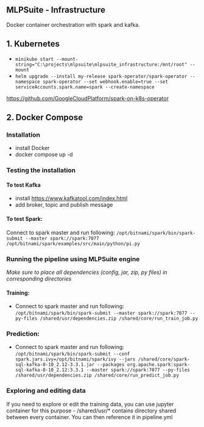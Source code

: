 ## MLPSuite - Infrastructure
Docker container orchestration with spark and kafka.
## 1. Kubernetes
- `minikube start --mount-string="C:\projects\mlpsuite\mlpsuite_infrastructure:/mnt/root" --mount`
- `helm upgrade --install my-release spark-operator/spark-operator --namespace spark-operator --set webhook.enable=true --set serviceAccounts.spark.name=spark --create-namespace`

https://github.com/GoogleCloudPlatform/spark-on-k8s-operator


## 2. Docker Compose

### Installation
- install Docker
- docker compose up -d

### Testing the installation

#### To test Kafka
- install https://www.kafkatool.com/index.html
- add broker, topic and publish message

#### To test Spark: 
Connect to spark master and run following:
`/opt/bitnami/spark/bin/spark-submit --master spark://spark:7077 /opt/bitnami/spark/examples/src/main/python/pi.py`

### Running the pipeline using MLPSuite engine ###
*Make sure to place all dependencies (config, jar, zip, py files) in corresponding directories*
#### Training:
- Connect to spark master and run following: `/opt/bitnami/spark/bin/spark-submit --master spark://spark:7077 --py-files /shared/usr/dependencies.zip /shared/core/run_train_job.py`

### Prediction:
- Connect to spark master and run following: `/opt/bitnami/spark/bin/spark-submit --conf spark.jars.ivy=/opt/bitnami/spark/ivy --jars /shared/core/spark-sql-kafka-0-10_2.12-3.3.1.jar --packages org.apache.spark:spark-sql-kafka-0-10_2.12:3.3.1 --master spark://spark:7077 --py-files /shared/usr/dependencies.zip /shared/core/run_predict_job.py`

### Exploring and editing data
If you need to explore or edit the training data, you can use jupyter container for this purpose - /shared/usr/* contains directory shared between every container. You can then reference it in pipeline.yml
